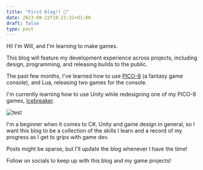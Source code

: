```yaml
---
title: "First blog!! 🎉"
date: 2023-08-22T18:21:22+01:00
draft: false
type: post
---
```


Hi! I'm Will, and I'm learning to make games.

This blog will feature my development experience across projects, including design, programming, and releasing builds to the public.

The past few months, I've learned how to use [PICO-8](https://www.lexaloffle.com/pico-8.php) (a fantasy game console), and Lua, releasing two games for the console.

I'm currently learning how to use Unity while redesigning one of my PICO-8 games, [Icebreaker](https://www.lexaloffle.com/bbs/?tid=53552). 

![test](/images/icebreaker.gif "Icebreaker Gameplay")

I'm a beginner when it comes to C#, Unity and game design in general, so I want this blog to be a collection of the skills I learn and a record of my progress as I get to grips with game dev.

Posts might be sparse, but I'll update the blog whenever I have the time!

Follow on socials to keep up with this blog and my game projects!